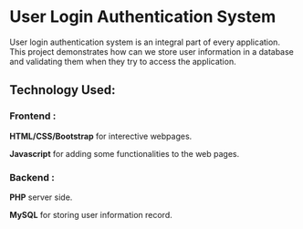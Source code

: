 # User Login Authentication System

User login authentication system is an integral part of every application. This project demonstrates how can we store user information in a database and validating them when they try to access the application.

## Technology Used:

### Frontend :

**HTML/CSS/Bootstrap** for interective webpages.

**Javascript** for adding some functionalities to the web pages.

### Backend :
 
 **PHP** server side.
 
 **MySQL** for storing user information record.
 
 
 